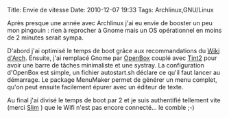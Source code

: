 Title: Envie de vitesse
Date: 2010-12-07 19:33
Tags: Archlinux,GNU/Linux


Après presque une année avec Archlinux j'ai eu envie de booster un peu mon
pingouin : rien à reprocher à Gnome mais un OS opérationnel en moins de 2
minutes serait sympa.

D'abord j'ai optimisé le temps de boot grâce aux recommandations du [Wiki
d'Arch](http://wiki.archlinux.org/index.php/Improve_Boot_Performance). Ensuite,
j'ai remplacé Gnome par [OpenBox](http://openbox.org/) couplé avec
[Tint2](http://code.google.com/p/tint2/) pour avoir une barre de tâches
minimaliste et une systray. La configuration d'OpenBox est simple, un fichier
autostart.sh déclare ce qu'il faut lancer au démarrage. Le package MenuMaker
permet de générer un menu complet, qu'on peut ensuite facilement épurer avec
un éditeur de texte.


Au final j'ai divisé le temps de boot par 2 et je suis authentifié tellement
vite (merci [Slim](http://slim.berlios.de/) ) que le Wifi n'est pas encore
connecté... le comble ;-)